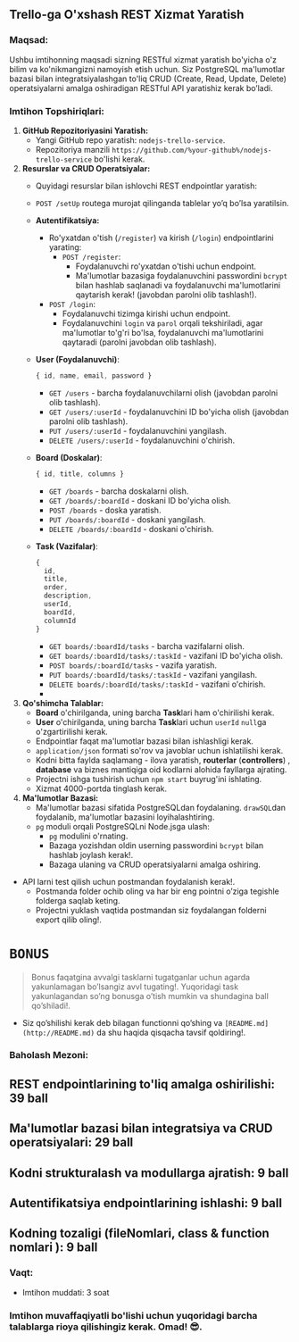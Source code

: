 
##  Trello-ga O'xshash REST Xizmat Yaratish

### Maqsad:

Ushbu imtihonning maqsadi sizning RESTful xizmat yaratish bo'yicha o'z bilim va ko'nikmangizni namoyish etish uchun. Siz PostgreSQL ma'lumotlar bazasi bilan integratsiyalashgan to'liq CRUD (Create, Read, Update, Delete) operatsiyalarni amalga oshiradigan RESTful API yaratishiz kerak bo’ladi.

### Imtihon Topshiriqlari:

1. **GitHub Repozitoriyasini Yaratish:**
    - Yangi GitHub repo yaratish: `nodejs-trello-service`.
    - Repozitoriya manzili `https://github.com/%your-github%/nodejs-trello-service` bo'lishi kerak.
2. **Resurslar va CRUD Operatsiyalar:**
    - Quyidagi resurslar bilan ishlovchi REST endpointlar yaratish:
    - `POST /setUp`  routega murojat qilinganda tablelar yo’q bo’lsa yaratilsin.
    - **Autentifikatsiya:**
        - Ro'yxatdan o'tish (`/register`) va kirish (`/login`) endpointlarini yarating:
            - `POST /register`:
                - Foydalanuvchi ro'yxatdan o'tishi uchun endpoint.
                - Ma'lumotlar bazasiga foydalanuvchini passwordini `bcrypt` bilan hashlab  saqlanadi va foydalanuvchi ma'lumotlarini qaytarish kerak! (javobdan parolni olib tashlash!).
        - `POST /login`:
            - Foydalanuvchi tizimga kirishi uchun endpoint.
            - Foydalanuvchini `login` va `parol` orqali tekshiriladi, agar ma'lumotlar to'g'ri bo'lsa, foydalanuvchi ma'lumotlarini qaytaradi (parolni javobdan olib tashlash).
    - **User (Foydalanuvchi)**:
        
        ```jsx
        { id, name, email, password }
        
        ```
        
        - `GET /users` - barcha foydalanuvchilarni olish (javobdan parolni olib tashlash).
        - `GET /users/:userId` - foydalanuvchini ID bo'yicha olish (javobdan parolni olib tashlash).
        - `PUT /users/:userId` - foydalanuvchini yangilash.
        - `DELETE /users/:userId` - foydalanuvchini o'chirish.
    - **Board (Doskalar)**:
        
        ```jsx
        { id, title, columns }
        ```
        
        - `GET /boards` - barcha doskalarni olish.
        - `GET /boards/:boardId` - doskani ID bo'yicha olish.
        - `POST /boards` - doska yaratish.
        - `PUT /boards/:boardId` - doskani yangilash.
        - `DELETE /boards/:boardId` - doskani o'chirish.
    - **Task (Vazifalar)**:
        
        ```jsx
        {
          id,
          title,
          order,
          description,
          userId, 
          boardId,
          columnId
        }
        ```
        
        - `GET boards/:boardId/tasks` - barcha vazifalarni olish.
        - `GET boards/:boardId/tasks/:taskId` - vazifani ID bo'yicha olish.
        - `POST boards/:boardId/tasks` - vazifa yaratish.
        - `PUT boards/:boardId/tasks/:taskId` - vazifani yangilash.
        - `DELETE boards/:boardId/tasks/:taskId` - vazifani o'chirish.
        - 
3. **Qo'shimcha Talablar:**
    - **Board** o'chirilganda, uning barcha **Task**lari ham o'chirilishi kerak.
    - **User** o'chirilganda, uning barcha **Task**lari uchun `userId` `null`ga o'zgartirilishi kerak.
    - Endpointlar faqat   ma'lumotlar bazasi bilan ishlashligi kerak.
    - `application/json` formati so'rov va javoblar uchun ishlatilishi kerak.
    - Kodni bitta faylda saqlamang - ilova yaratish, **routerlar** (**controllers**) , **database** va  biznes mantiqiga oid kodlarni alohida fayllarga ajrating.
    - Projectni ishga  tushirish uchun `npm start` buyrug'ini ishlating.
    - Xizmat 4000-portda tinglash kerak.
4. **Ma'lumotlar Bazasi:**
    - Ma'lumotlar bazasi sifatida PostgreSQLdan foydalaning. `drawSQL`dan foydalanib, ma'lumotlar bazasini loyihalashtiring.
    - `pg` moduli orqali PostgreSQLni Node.jsga ulash:
        - `pg` modulini o'rnating.
        - Bazaga yozishdan oldin userning passwordini `bcrypt` bilan hashlab joylash kerak!.
        - Bazaga ulaning va CRUD operatsiyalarni amalga oshiring.
- API larni test qilish uchun postmandan foydalanish kerak!.
    - Postmanda folder ochib oling va har bir eng pointni o’ziga tegishle folderga saqlab keting.
    - Projectni yuklash vaqtida postmandan siz foydalangan folderni export qilib oling!.


# `BONUS`

> Bonus faqatgina avvalgi tasklarni tugatganlar uchun agarda yakunlamagan bo’lsangiz avvl tugating!. Yuqoridagi task yakunlagandan so’ng bonusga o’tish mumkin va shundagina ball qo’shiladi!.
> 

- Siz qo’shilishi kerak deb bilagan functionni qo’shing va `[README.md](http://README.md)` da shu haqida qisqacha tavsif qoldiring!.


### Baholash Mezoni:

## REST endpointlarining to'liq amalga oshirilishi: 39 ball

## Ma'lumotlar bazasi bilan integratsiya va CRUD operatsiyalari: 29 ball

## Kodni strukturalash va modullarga ajratish: 9 ball

## Autentifikatsiya endpointlarining ishlashi: 9 ball

## Kodning tozaligi (fileNomlari, class & function nomlari ): 9 ball

### Vaqt:

- Imtihon muddati: 3 soat

### Imtihon muvaffaqiyatli bo'lishi uchun yuqoridagi barcha talablarga rioya qilishingiz kerak. Omad! 😎.
